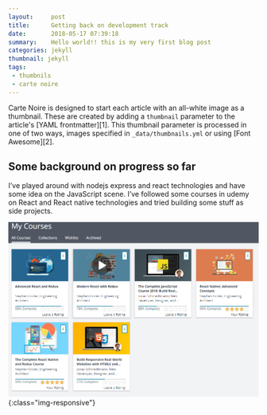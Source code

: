 ```yaml
---
layout:     post
title:      Getting back on development track
date:       2018-05-17 07:39:18
summary:    Hello world!! this is my very first blog post
categories: jekyll
thumbnail: jekyll
tags:
 - thumbnils
 - carte noire
---
```


Carte Noire is designed to start each article with an all-white image as a
thumbnail. These are created by adding a `thumbnail` parameter to the article's
[YAML frontmatter][1]. This thumbnail parameter is processed in one of two ways,
images specified in `_data/thumbnails.yml` or using [Font Awesome][2].

## Some background on progress so far

I’ve played around with nodejs express and react technologies and have some idea on the JavaScript scene. I’ve followed some courses in udemy on React and React native technologies and tried building some stuff as side projects.

![work-in-progress](/assets/img/courses.png){:class="img-responsive"}
